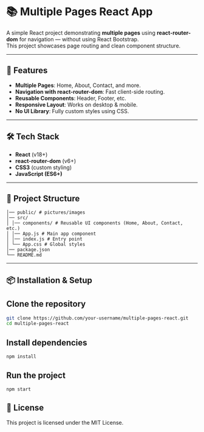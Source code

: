 # 📚 Multiple Pages React App

A simple React project demonstrating **multiple pages** using **react-router-dom** for navigation — without using React Bootstrap.  
This project showcases page routing and clean component structure.

---

## 🚀 Features
- **Multiple Pages**: Home, About, Contact, and more.
- **Navigation with react-router-dom**: Fast client-side routing.
- **Reusable Components**: Header, Footer, etc.
- **Responsive Layout**: Works on desktop & mobile.
- **No UI Library**: Fully custom styles using CSS.

---

## 🛠️ Tech Stack
- **React** (v18+)
- **react-router-dom** (v6+)
- **CSS3** (custom styling)
- **JavaScript (ES6+)**

---

## 📂 Project Structure
```
│── public/ # pictures/images
│── src/
│ │── components/ # Reusable UI components (Home, About, Contact, etc.)
│ │── App.js # Main app component
│ │── index.js # Entry point
│ └── App.css # Global styles
│── package.json
└── README.md
```



---

## 📦 Installation & Setup
## Clone the repository
   ```bash
   git clone https://github.com/your-username/multiple-pages-react.git
   cd multiple-pages-react
```


## Install dependencies
```
npm install
```


## Run the project
```
npm start
```


## 📜 License
This project is licensed under the MIT License.
